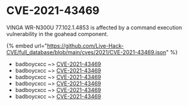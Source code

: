 # CVE-2021-43469

VINGA WR-N300U 77.102.1.4853 is affected by a command execution vulnerability in the goahead component.

{% embed url="https://github.com/Live-Hack-CVE/full_database/blob/main/cves/2021/CVE-2021-43469.json" %}


* badboycxcc ~> [CVE-2021-43469](https://www.alice-snow.ru/2021/database/cve-2021-43469/cve-2021-43469-badboycxcc)
* badboycxcc ~> [CVE-2021-43469](https://www.alice-snow.ru/2021/database/cve-2021-43469/cve-2021-43469-badboycxcc)
* badboycxcc ~> [CVE-2021-43469](https://www.alice-snow.ru/2021/database/cve-2021-43469/cve-2021-43469-badboycxcc)
* badboycxcc ~> [CVE-2021-43469](https://www.alice-snow.ru/2021/database/cve-2021-43469/cve-2021-43469-badboycxcc)
* badboycxcc ~> [CVE-2021-43469](https://www.alice-snow.ru/2021/database/cve-2021-43469/cve-2021-43469-badboycxcc)
* badboycxcc ~> [CVE-2021-43469](https://www.alice-snow.ru/2021/database/cve-2021-43469/cve-2021-43469-badboycxcc)
